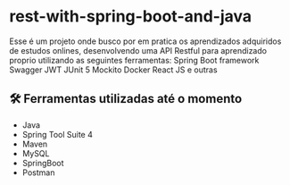 # rest-with-spring-boot-and-java

Esse é um projeto onde busco por em pratica os aprendizados adquiridos de estudos onlines, desenvolvendo uma API Restful para aprendizado proprio utilizando as seguintes ferramentas: Spring Boot framework Swagger JWT JUnit 5 Mockito Docker React JS e outras



## 🛠️ Ferramentas utilizadas até o momento

* Java 
* Spring Tool Suite 4
* Maven
* MySQL
* SpringBoot
* Postman
